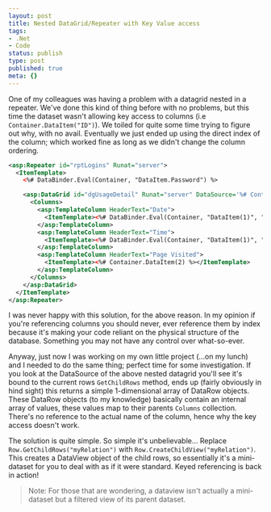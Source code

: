 ```yaml
---
layout: post
title: Nested DataGrid/Repeater with Key Value access
tags:
- .Net
- Code
status: publish
type: post
published: true
meta: {}
---
```

One of my colleagues was having a problem with a datagrid nested in a repeater. We've done this kind of thing before with no problems, but this time the dataset wasn't allowing key access to columns (i.e `Container.DataItem("ID")`). We toiled for quite some time trying to figure out why, with no avail. Eventually we just ended up using the direct index of the column; which worked fine as long as we didn't change the column ordering.

<!-- more -->

```xml
<asp:Repeater id="rptLogins" Runat="server">
  <ItemTemplate>
    <%# DataBinder.Eval(Container, "DataItem.Password") %>

    <asp:DataGrid id="dgUsageDetail" Runat="server" DataSource='%# Container.DataItem.Row.GetChildRows("myRelation") %>' AutoGenerateColumns="false">
      <Columns>
        <asp:TemplateColumn HeaderText="Date">
          <ItemTemplate><%# DataBinder.Eval(Container, "DataItem(1)", "{0:dd/MM/yyyy}") %></ItemTemplate>
        </asp:TemplateColumn>
        <asp:TemplateColumn HeaderText="Time">
          <ItemTemplate><%# DataBinder.Eval(Container, "DataItem(1)", "{0:T}") %></ItemTemplate>
        </asp:TemplateColumn>
        <asp:TemplateColumn HeaderText="Page Visited">
          <ItemTemplate><%# Container.DataItem(2) %></ItemTemplate>
        </asp:TemplateColumn>
      </Columns>
    </asp:DataGrid>
  </ItemTemplate>
</asp:Repeater>
```

I was never happy with this solution, for the above reason. In my opinion if you're referencing columns you should never, ever reference them by index because it's making your code reliant on the physical structure of the database. Something you may not have any control over what-so-ever.

Anyway, just now I was working on my own little project (...on my lunch) and I needed to do the same thing; perfect time for some investigation. If you look at the DataSource of the above nested datagrid you'll see it's bound to the current rows `GetChildRows` method, ends up (fairly obviously in hind sight) this returns a simple 1-dimensional array of DataRow objects. These DataRow objects (to my knowledge) basically contain an internal array of values, these values map to their parents `Columns` collection. There's no reference to the actual name of the column, hence why the key access doesn't work.

The solution is quite simple. So simple it's unbelievable... Replace `Row.GetChildRows("myRelation")` with `Row.CreateChildView("myRelation")`. This creates a DataView object of the child rows, so essentially it's a mini-dataset for you to deal with as if it were standard. Keyed referencing is back in action!

> Note: For those that are wondering, a dataview isn't actually a mini-dataset but a filtered view of its parent dataset.
